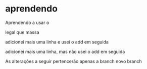 # aprendendo
Aprendendo a usar o 

legal
que massa

adicionei mais uma linha e usei o add em seguida

adicionei mais uma linha, mas não usei o add em seguida

As alterações a seguir pertencerão apenas a branch
novo branch